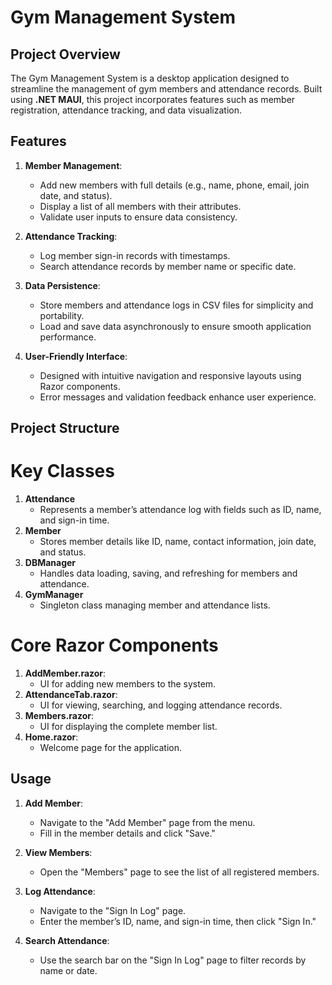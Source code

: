 # Gym Management System

## Project Overview
The Gym Management System is a desktop application designed to streamline the management of gym members and attendance records. Built using **.NET MAUI**, this project incorporates features such as member registration, attendance tracking, and data visualization.

## Features
1. **Member Management**:
   - Add new members with full details (e.g., name, phone, email, join date, and status).
   - Display a list of all members with their attributes.
   - Validate user inputs to ensure data consistency.

2. **Attendance Tracking**:
   - Log member sign-in records with timestamps.
   - Search attendance records by member name or specific date.

3. **Data Persistence**:
   - Store members and attendance logs in CSV files for simplicity and portability.
   - Load and save data asynchronously to ensure smooth application performance.

4. **User-Friendly Interface**:
   - Designed with intuitive navigation and responsive layouts using Razor components.
   - Error messages and validation feedback enhance user experience.


## Project Structure
# **Key Classes**
1. **Attendance**
   - Represents a member’s attendance log with fields such as ID, name, and sign-in time.
2. **Member**
   - Stores member details like ID, name, contact information, join date, and status.
3. **DBManager**
   - Handles data loading, saving, and refreshing for members and attendance.
4. **GymManager**
   - Singleton class managing member and attendance lists.

# **Core Razor Components**
1. **AddMember.razor**:
   - UI for adding new members to the system.
2. **AttendanceTab.razor**:
   - UI for viewing, searching, and logging attendance records.
3. **Members.razor**:
   - UI for displaying the complete member list.
4. **Home.razor**:
   - Welcome page for the application.


## Usage
1. **Add Member**:
   - Navigate to the "Add Member" page from the menu.
   - Fill in the member details and click "Save."

2. **View Members**:
   - Open the "Members" page to see the list of all registered members.

3. **Log Attendance**:
   - Navigate to the "Sign In Log" page.
   - Enter the member’s ID, name, and sign-in time, then click "Sign In."

4. **Search Attendance**:
   - Use the search bar on the "Sign In Log" page to filter records by name or date.